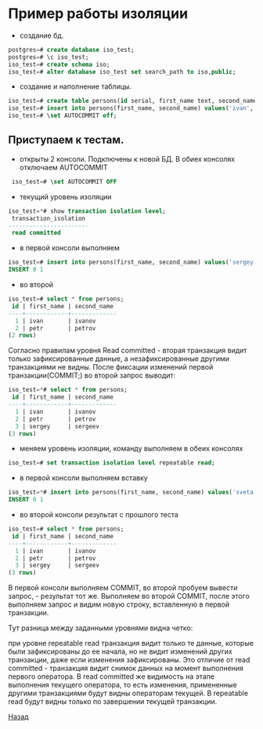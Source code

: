 # Пример работы изоляции

- создание бд.

```sql
postgres=# create database iso_test;
postgres=# \c iso_test;
iso_test=# create schema iso;
iso_test=# alter database iso_test set search_path to iso,public;
```
  - создание и наполнение таблицы.
  
```sql
iso_test=# create table persons(id serial, first_name text, second_name text);
iso_test=# insert into persons(first_name, second_name) values('ivan', 'ivanov'),('petr', 'petrov');
iso_test=# \set AUTOCOMMIT off;
```

## Приступаем к тестам.

- открыты 2 консоли. Подключены к новой БД. В обиех консолях отключаем AUTOCOMMIT

```sql
 iso_test=# \set AUTOCOMMIT OFF
 ```

 - текущий уровень изоляции

```sql
iso_test=*# show transaction isolation level;
 transaction_isolation 
-----------------------
 read committed
```

- в первой консоли выполняем

```sql
iso_test=# insert into persons(first_name, second_name) values('sergey', 'sergeev');
INSERT 0 1
```

- во второй

```sql
iso_test=# select * from persons;
 id | first_name | second_name 
----+------------+-------------
  1 | ivan       | ivanov
  2 | petr       | petrov
(2 rows)
```

Согласно правилам уровня Read committed -  вторая транзакция видит только зафиксированные данные, а незафиксированные другими транзакциями не видны. После фиксации изменений первой транзакции(COMMIT;) во второй запрос выводит:

```sql
iso_test=*# select * from persons;
 id | first_name | second_name 
----+------------+-------------
  1 | ivan       | ivanov
  2 | petr       | petrov
  3 | sergey     | sergeev
(3 rows)
```

- меняем уровень изоляции, команду выполняем в обеих консолях

```sql
iso_test=# set transaction isolation level repeatable read;
```

- в первой консоли выполняем вставку
  
```sql
iso_test=*# insert into persons(first_name, second_name) values('sveta', 'svetova');
INSERT 0 1
```

- во второй консоли результат с прошлого теста

```sql
iso_test=# select * from persons;
 id | first_name | second_name 
----+------------+-------------
  1 | ivan       | ivanov
  2 | petr       | petrov
  3 | sergey     | sergeev
(3 rows)
```

В первой консоли выполняем COMMIT, во второй пробуем вывести запрос, - результат тот же. Выполняем во второй COMMIT, после этого выполняем запрос и видим новую строку, вставленную в первой транзакции.

Тут разница между заданными уровнями видна четко:

при уровне repeatable read транзакция видит только те данные, которые были зафиксированы до ее начала, но не видит изменений других транзакции, даже если изменения зафиксированы. Это отличие от read committed - транзакция видит снимок данных на момент выполнения первого оператора. В read committed же видимость на этапе выполнения текущего оператора, то есть изменения, примененные другими транзакциями будут видны операторам текущей. В repeatable read будут видны только по завершении текущей транзакции.

[Назад](README.md)